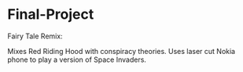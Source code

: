 # Final-Project
Fairy Tale Remix:

Mixes Red Riding Hood with conspiracy theories. Uses laser cut Nokia phone to play a version of Space Invaders.
